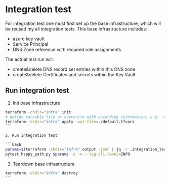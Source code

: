 # Integration test

For integration test one must first set up the base infrastructure, which will be reused my all integration tests. This base infrastructure includes:

- azure key vault
- Service Principal
- DNS Zone reference with required role assignments

The actual test run will:

- create&delete DNS record set entries within this DNS zone
- create&delete Certificates and secrets within the Key Vault

## Run integration test

1. Init base infrastructure

````bash
terraform -chdir="infra" init
# define variable file or overwrite with according information, e.g. -var azuread_application_display_name="my-name"
terraform -chdir="infra" apply -var-file=./default.tfvars
```

2. Run integration test

```bash
params=$(terraform -chdir="infra" output -json | jq -r .integration_test_params.value)
pytest happy_path.py $params -s -v --log-cli-level=INFO
````

3. Teardown base infrastructure

````bash
terraform -chdir="infra" destroy
```
````

